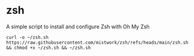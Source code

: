 # zsh
A simple script to install and configure Zsh with Oh My Zsh


`curl -o ~/zsh.sh https://raw.githubusercontent.com/mistwork/zsh/refs/heads/main/zsh.sh && chmod +x ~/zsh.sh && ~/zsh.sh`